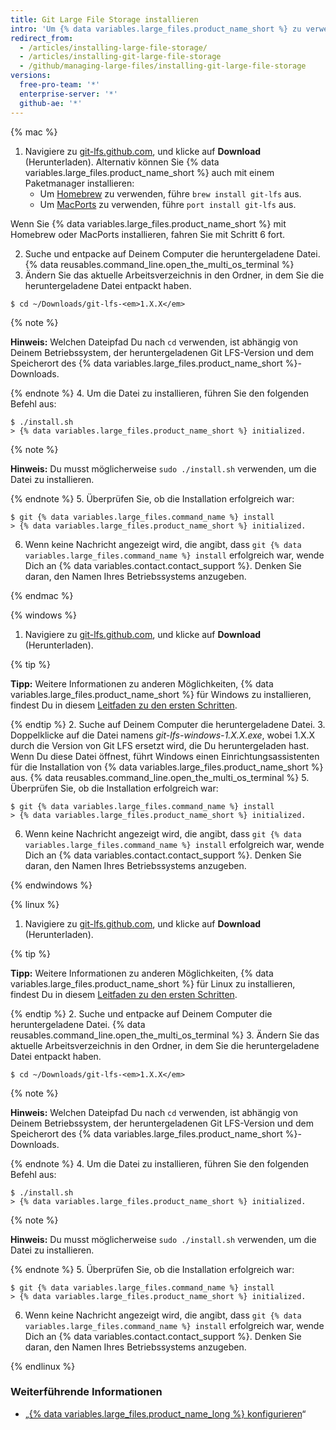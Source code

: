 ```yaml
---
title: Git Large File Storage installieren
intro: 'Um {% data variables.large_files.product_name_short %} zu verwenden, musst Du ein neues Programm separat von Git herunterladen und installieren.'
redirect_from:
  - /articles/installing-large-file-storage/
  - /articles/installing-git-large-file-storage
  - /github/managing-large-files/installing-git-large-file-storage
versions:
  free-pro-team: '*'
  enterprise-server: '*'
  github-ae: '*'
---
```


{% mac %}

1. Navigiere zu [git-lfs.github.com](https://git-lfs.github.com), und klicke auf **Download** (Herunterladen). Alternativ können Sie {% data variables.large_files.product_name_short %} auch mit einem Paketmanager installieren:
    - Um [Homebrew](http://brew.sh/) zu verwenden, führe `brew install git-lfs` aus.
    - Um [MacPorts](https://www.macports.org/) zu verwenden, führe `port install git-lfs` aus.

 Wenn Sie {% data variables.large_files.product_name_short %} mit Homebrew oder MacPorts installieren, fahren Sie mit Schritt 6 fort.

2. Suche und entpacke auf Deinem Computer die heruntergeladene Datei.
{% data reusables.command_line.open_the_multi_os_terminal %}
3. Ändern Sie das aktuelle Arbeitsverzeichnis in den Ordner, in dem Sie die heruntergeladene Datei entpackt haben.
  ```shell
  $ cd ~/Downloads/git-lfs-<em>1.X.X</em>
  ```
 {% note %}

 **Hinweis:** Welchen Dateipfad Du nach `cd` verwenden, ist abhängig von Deinem Betriebssystem, der heruntergeladenen Git LFS-Version und dem Speicherort des {% data variables.large_files.product_name_short %}-Downloads.

 {% endnote %}
4. Um die Datei zu installieren, führen Sie den folgenden Befehl aus:
  ```shell
  $ ./install.sh
  > {% data variables.large_files.product_name_short %} initialized.
  ```
 {% note %}

 **Hinweis:** Du musst möglicherweise `sudo ./install.sh` verwenden, um die Datei zu installieren.

 {% endnote %}
5. Überprüfen Sie, ob die Installation erfolgreich war:
  ```shell
  $ git {% data variables.large_files.command_name %} install
  > {% data variables.large_files.product_name_short %} initialized.
  ```
6. Wenn keine Nachricht angezeigt wird, die angibt, dass `git {% data variables.large_files.command_name %} install` erfolgreich war, wende Dich an {% data variables.contact.contact_support %}. Denken Sie daran, den Namen Ihres Betriebssystems anzugeben.

{% endmac %}

{% windows %}

1. Navigiere zu [git-lfs.github.com](https://git-lfs.github.com), und klicke auf **Download** (Herunterladen).

  {% tip %}

  **Tipp:** Weitere Informationen zu anderen Möglichkeiten, {% data variables.large_files.product_name_short %} für Windows zu installieren, findest Du in diesem [Leitfaden zu den ersten Schritten](https://github.com/github/git-lfs#getting-started).

  {% endtip %}
2. Suche auf Deinem Computer die heruntergeladene Datei.
3. Doppelklicke auf die Datei namens *git-lfs-windows-1.X.X.exe*, wobei 1.X.X durch die Version von Git LFS ersetzt wird, die Du heruntergeladen hast. Wenn Du diese Datei öffnest, führt Windows einen Einrichtungsassistenten für die Installation von {% data variables.large_files.product_name_short %} aus.
{% data reusables.command_line.open_the_multi_os_terminal %}
5. Überprüfen Sie, ob die Installation erfolgreich war:
  ```shell
  $ git {% data variables.large_files.command_name %} install
  > {% data variables.large_files.product_name_short %} initialized.
  ```
6. Wenn keine Nachricht angezeigt wird, die angibt, dass `git {% data variables.large_files.command_name %} install` erfolgreich war, wende Dich an {% data variables.contact.contact_support %}. Denken Sie daran, den Namen Ihres Betriebssystems anzugeben.

{% endwindows %}

{% linux %}

1. Navigiere zu [git-lfs.github.com](https://git-lfs.github.com), und klicke auf **Download** (Herunterladen).

  {% tip %}

  **Tipp:** Weitere Informationen zu anderen Möglichkeiten, {% data variables.large_files.product_name_short %} für Linux zu installieren, findest Du in diesem [Leitfaden zu den ersten Schritten](https://github.com/github/git-lfs#getting-started).

  {% endtip %}
2. Suche und entpacke auf Deinem Computer die heruntergeladene Datei.
{% data reusables.command_line.open_the_multi_os_terminal %}
3. Ändern Sie das aktuelle Arbeitsverzeichnis in den Ordner, in dem Sie die heruntergeladene Datei entpackt haben.
  ```shell
  $ cd ~/Downloads/git-lfs-<em>1.X.X</em>
  ```
 {% note %}

 **Hinweis:** Welchen Dateipfad Du nach `cd` verwenden, ist abhängig von Deinem Betriebssystem, der heruntergeladenen Git LFS-Version und dem Speicherort des {% data variables.large_files.product_name_short %}-Downloads.

 {% endnote %}
4. Um die Datei zu installieren, führen Sie den folgenden Befehl aus:
  ```shell
  $ ./install.sh
  > {% data variables.large_files.product_name_short %} initialized.
  ```
 {% note %}

 **Hinweis:** Du musst möglicherweise `sudo ./install.sh` verwenden, um die Datei zu installieren.

 {% endnote %}
5. Überprüfen Sie, ob die Installation erfolgreich war:
  ```shell
  $ git {% data variables.large_files.command_name %} install
  > {% data variables.large_files.product_name_short %} initialized.
  ```
6. Wenn keine Nachricht angezeigt wird, die angibt, dass `git {% data variables.large_files.command_name %} install` erfolgreich war, wende Dich an {% data variables.contact.contact_support %}. Denken Sie daran, den Namen Ihres Betriebssystems anzugeben.

{% endlinux %}

### Weiterführende Informationen

- „[{% data variables.large_files.product_name_long %} konfigurieren](/articles/configuring-git-large-file-storage)“
